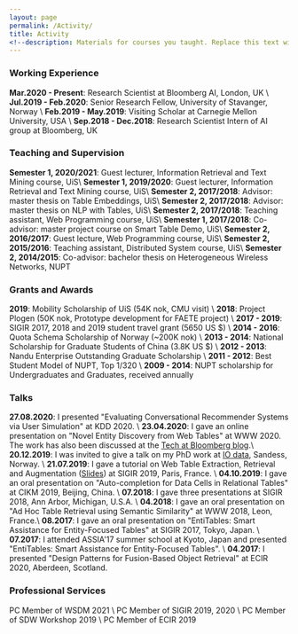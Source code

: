 ```yaml
---
layout: page
permalink: /Activity/
title: Activity
<!--description: Materials for courses you taught. Replace this text with your description.-->
---
```


### Working Experience

<strong>Mar.2020 - Present</strong>: Research Scientist at Bloomberg AI, London, UK \\
<strong>Jul.2019 - Feb.2020</strong>: Senior Research Fellow, University of Stavanger, Norway \\
<strong>Feb.2019 - May.2019</strong>: Visiting Scholar at Carnegie Mellon University, USA \\
<strong>Sep.2018 - Dec.2018</strong>: Research Scientist Intern of AI group at Bloomberg, UK


### Teaching and Supervision

<strong>Semester 1, 2020/2021</strong>: Guest lecturer, Information Retrieval and Text Mining course, UiS\\
<strong>Semester 1, 2019/2020</strong>: Guest lecturer, Information Retrieval and Text Mining course, UiS\\
<strong>Semester 2, 2017/2018</strong>: Advisor: master thesis on Table Embeddings, UiS\\
<strong>Semester 2, 2017/2018</strong>: Advisor: master thesis on NLP with Tables, UiS\\
<strong>Semester 2, 2017/2018</strong>: Teaching assistant, Web Programming course, UiS\\
<strong>Semester 1, 2017/2018</strong>: Co-advisor: master project course on Smart Table Demo, UiS\\
<strong>Semester 2, 2016/2017</strong>: Guest lecture, Web Programming course, UiS\\
<strong>Semester 2, 2015/2016</strong>: Teaching assistant, Distributed System course, UiS\\
<strong>Semester 2, 2014/2015</strong>: Co-advisor: bachelor thesis on Heterogeneous Wireless Networks, NUPT 

### Grants and Awards

<strong>2019</strong>: Mobility Scholarship of UiS (54K nok, CMU visit) \\
<strong>2018</strong>: Project Plogen (50K nok, Prototype development for FAETE project) \\
<strong>2017 - 2019</strong>: SIGIR 2017, 2018 and 2019 student travel grant (5650 US $) \\
<strong>2014 - 2016</strong>: Quota Schema Scholarship of Norway (~200K nok) \\
<strong>2013 - 2014</strong>: National Scholarship for Graduate Students of China (3.8K US $) \\
<strong>2012 - 2013</strong>: Nandu Enterprise Outstanding Graduate Scholarship \\
<strong>2011 - 2012</strong>: Best Student Model of NUPT, Top 1/320 \\
<strong>2009 - 2014</strong>: NUPT scholarship for Undergraduates and Graduates, received annually

### Talks

<strong>27.08.2020</strong>: I presented "Evaluating Conversational Recommender Systems via User Simulation" at KDD 2020. \\
<strong>23.04.2020</strong>: I gave an online presentation on "Novel Entity Discovery from Web Tables" at WWW 2020. The work has also been discussed at the [Tech at Bloomberg blog](https://www.techatbloomberg.com/blog/using-tables-to-build-better-knowledge-graphs/).\\
<strong>20.12.2019</strong>: I was invited to give a talk on my PhD work at [IO data](https://www.io-data.no/), Sandess, Norway. \\
<strong>21.07.2019</strong>: I gave a tutorial on Web Table Extraction, Retrieval and Augmentation ([Slides](https://github.com/iai-group/webtables-tutorial)) at SIGIR 2019, Paris, France. \\
<strong>04.10.2019</strong>: I gave an oral presentation on "Auto-completion for Data Cells in Relational Tables" at CIKM 2019, Beijing, China. \\
<strong>07.2018</strong>: I gave three presentations at SIGIR 2018, Ann Arbor, Michigan, U.S.A.  \\
<strong>04.2018</strong>: I gave an oral presentation on "Ad Hoc Table Retrieval using Semantic Similarity" at WWW 2018, Leon, France.\\
<strong>08.2017</strong>: I gave an oral presentation on "EntiTables: Smart Assistance for Entity-Focused Tables" at SIGIR 2017, Tokyo, Japan. \\
<strong>07.2017</strong>: I attended ASSIA'17 summer school at Kyoto, Japan and presented "EntiTables: Smart Assistance for Entity-Focused Tables". \\
<strong>04.2017</strong>: I presented "Design Patterns for Fusion-Based Object Retrieval" at ECIR 2020, Aberdeen, Scotland.  


### Professional Services

PC Member of WSDM 2021 \\
PC Member of SIGIR 2019, 2020 \\
PC Member of SDW Workshop 2019 \\
PC Member of ECIR 2019 











